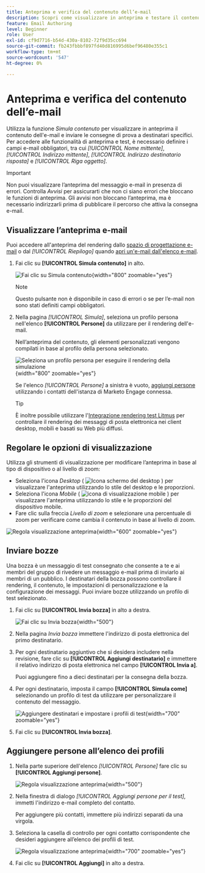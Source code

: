 ```yaml
---
title: Anteprima e verifica del contenuto dell’e-mail
description: Scopri come visualizzare in anteprima e testare il contenuto delle e-mail per assicurarti che sia privo di errori nelle impostazioni di contenuto e personalizzazione.
feature: Email Authoring
level: Beginner
role: User
exl-id: cf9d7716-b54d-430a-8102-72f9d35cc694
source-git-commit: fb243fbbbf897fd40d816995d6bef96480e355c1
workflow-type: tm+mt
source-wordcount: '547'
ht-degree: 0%

---
```


# Anteprima e verifica del contenuto dell’e-mail

Utilizza la funzione _Simula contenuto_ per visualizzare in anteprima il contenuto dell&#39;e-mail e inviare le consegne di prova a destinatari specifici. Per accedere alle funzionalità di anteprima e test, è necessario definire i campi e-mail obbligatori, tra cui _[!UICONTROL Nome mittente]_, _[!UICONTROL Indirizzo mittente]_, _[!UICONTROL Indirizzo destinatario risposta]_ e _[!UICONTROL Riga oggetto]_.

>[!IMPORTANT]
>
>Non puoi visualizzare l’anteprima del messaggio e-mail in presenza di errori. Controlla _Avvisi_ per assicurarti che non ci siano errori che bloccano le funzioni di anteprima. Gli avvisi non bloccano l’anteprima, ma è necessario indirizzarli prima di pubblicare il percorso che attiva la consegna e-mail.

## Visualizzare l’anteprima e-mail

Puoi accedere all&#39;anteprima del rendering dallo [spazio di progettazione e-mail](./email-authoring.md) o dal _[!UICONTROL Riepilogo]_ quando [apri un&#39;e-mail dall&#39;elenco e-mail](./emails-list.md#edit-emails).

1. Fai clic su **[!UICONTROL Simula contenuto]** in alto.

   ![Fai clic su Simula contenuto](assets/email-simulate-content.png){width="800" zoomable="yes"}

   >[!NOTE]
   >
   >Questo pulsante non è disponibile in caso di errori o se per l’e-mail non sono stati definiti campi obbligatori.

1. Nella pagina _[!UICONTROL Simula]_, seleziona un profilo persona nell&#39;elenco **[!UICONTROL Persone]** da utilizzare per il rendering dell&#39;e-mail.

   Nell’anteprima del contenuto, gli elementi personalizzati vengono compilati in base al profilo della persona selezionato.

   ![Seleziona un profilo persona per eseguire il rendering della simulazione](./assets/email-simulate-content-preview.png){width="800" zoomable="yes"}

   Se l&#39;elenco _[!UICONTROL Persone]_ a sinistra è vuoto, [aggiungi persone](#add-people-to-the-profiles-list) utilizzando i contatti dell&#39;istanza di Marketo Engage connessa.

   >[!TIP]
   >
   >È inoltre possibile utilizzare l&#39;[Integrazione rendering test Litmus](./email-test-rendering.md) per controllare il rendering dei messaggi di posta elettronica nei client desktop, mobili e basati su Web più diffusi.

## Regolare le opzioni di visualizzazione

Utilizza gli strumenti di visualizzazione per modificare l’anteprima in base al tipo di dispositivo o al livello di zoom:

* Seleziona l&#39;icona _Desktop_ ( ![Icona schermo del desktop](../../assets/do-not-localize/icon-device-desktop.svg) ) per visualizzare l&#39;anteprima utilizzando lo stile del desktop e le proporzioni.
* Seleziona l&#39;icona _Mobile_ ( ![icona di visualizzazione mobile](../../assets/do-not-localize/icon-device-mobile.svg) ) per visualizzare l&#39;anteprima utilizzando lo stile e le proporzioni del dispositivo mobile.
* Fare clic sulla freccia _Livello di zoom_ e selezionare una percentuale di zoom per verificare come cambia il contenuto in base al livello di zoom.

![Regola visualizzazione anteprima](assets/email-simulate-content-preview-display-options.png){width="600" zoomable="yes"}

## Inviare bozze

Una bozza è un messaggio di test consegnato che consente a te e ai membri del gruppo di rivedere un messaggio e-mail prima di inviarlo ai membri di un pubblico. I destinatari della bozza possono controllare il rendering, il contenuto, le impostazioni di personalizzazione e la configurazione dei messaggi. Puoi inviare bozze utilizzando un profilo di test selezionato.

1. Fai clic su **[!UICONTROL Invia bozza]** in alto a destra.

   ![Fai clic su Invia bozza](assets/email-simulate-content-preview-send-proof.png){width="500"}

1. Nella pagina _Invia bozza_ immettere l&#39;indirizzo di posta elettronica del primo destinatario.

1. Per ogni destinatario aggiuntivo che si desidera includere nella revisione, fare clic su **[!UICONTROL Aggiungi destinatario]** e immettere il relativo indirizzo di posta elettronica nel campo **[!UICONTROL Invia a]**.

   Puoi aggiungere fino a dieci destinatari per la consegna della bozza.

1. Per ogni destinatario, imposta il campo **[!UICONTROL Simula come]** selezionando un profilo di test da utilizzare per personalizzare il contenuto del messaggio.

   ![Aggiungere destinatari e impostare i profili di test](assets/email-simulate-content-preview-send-proof-recipients.png){width="700" zoomable="yes"}

1. Fai clic su **[!UICONTROL Invia bozza]**.

## Aggiungere persone all’elenco dei profili

1. Nella parte superiore dell&#39;elenco _[!UICONTROL Persone]_ fare clic su **[!UICONTROL Aggiungi persone]**.

   ![Regola visualizzazione anteprima](assets/email-simulate-content-add-people.png){width="500"}

1. Nella finestra di dialogo _[!UICONTROL Aggiungi persone per il test]_, immetti l&#39;indirizzo e-mail completo del contatto.

   Per aggiungere più contatti, immettere più indirizzi separati da una virgola.

1. Seleziona la casella di controllo per ogni contatto corrispondente che desideri aggiungere all’elenco dei profili di test.

   ![Regola visualizzazione anteprima](assets/email-simulate-content-add-people-addresses.png){width="700" zoomable="yes"}

1. Fai clic su **[!UICONTROL Aggiungi]** in alto a destra.
